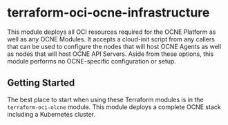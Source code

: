 # terraform-oci-ocne-infrastructure

This module deploys all OCI resources required for the OCNE Platform as well as any OCNE Modules.  It accepts a cloud-init script from any callers that can be used to configure the nodes that will host
OCNE Agents as well as nodes that will host OCNE API Servers. Aside from these options, this module performs no OCNE-specific configuration or setup.

## Getting Started

The best place to start when using these Terraform modules is in the `terraform-oci-olcne` module.  This module deploys a complete OCNE stack including a Kubernetes cluster.
